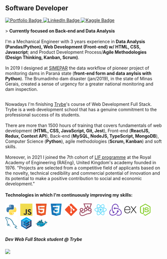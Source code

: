 ## Software Developer

<div id="badges">
  <a href="https://arturovaine.github.io/portfolio/" target="_blank">
    <img src="https://img.shields.io/badge/Portfolio-navy?style=for-the-badge&logo=Github&logoColor=white" alt="Portfolio Badge"/>
  </a>
   <a href="https://www.linkedin.com/in/arturovaine/" target="_blank">
    <img src="https://img.shields.io/badge/LinkedIn-blue?style=for-the-badge&logo=linkedin&logoColor=white" alt="LinkedIn Badge"/>
  </a>
  <a href="https://www.kaggle.com/arturovainecwb" target="_blank">
    <img src="https://img.shields.io/badge/Kaggle-blue?style=for-the-badge&logo=kaggle&logoColor=white" alt="Kaggle Badge"/>
  </a>
</div>

<!--
[![GitHub Streak](http://github-readme-streak-stats.herokuapp.com?user=samuelfuchs&theme=dark&background=000000)](https://git.io/streak-stats)
[![Top Langs](https://github-readme-stats.vercel.app/api/top-langs/?username=samuelfuchs&layout=compact&theme=vision-friendly-dark)](https://github.com/anuraghazra/github-readme-stats)
-->
<br />
> <b>Currently focused on Back-end and Data Analysis</b>
<br /><br />
I'm a Mechanical Engineer with 3 years experience in <b>Data Analysis (Pandas/Python), Web Development (Front-end) w/ HTML, CSS, Javascript</b>; and Product Development Process/<b>Agile Methodologies (Design Thinking, Kanban, Scrum)</b>.
<br /><br />
In 2019 I designed at <a href="http://www.simepar.br/" target="_blank">SIMEPAR</a> the data workflow of pioneer project of monitoring dams in Paraná state (<b>front-end form and data anylsis with Python</b>). The Brumadinho dam disaster (jan/2019), in the state of Minas Gerais, created a sense of urgency for a greater national monitoring and dam inspection.
<br /><br />

Nowadays I'm finishing <a href="https://www.betrybe.com/" target="_blank">Trybe</a>'s course of Web Development Full Stack. Trybe is a web development school that has a genuine commitment to the professional success of its students.
<br /><br />
There are more than 1500 hours of training that covers fundamentals of web development (<b>HTML, CSS, JavaScript, Git, Jest</b>), Front-end (<b>ReactJS, Redux, Context API</b>), Back-end (<b>MySQL, NodeJS, TypeScript, MongoDB</b>), Computer Science (<b>Python</b>), agile methodologies (<b>Scrum, Kanban</b>) and soft skills.
<br /><br />
Moreover, in 2021 I joined the 7th cohort of <a href="https://innovators.raeng.org.uk" target="_blank">LIF programme</a> at the Royal Academy of Engineering (RAEng), United Kingdom's academy founded in 1976. "Projects are selected from a competitive field of applicants based on the novelty, technical credibility and commercial potential of innovation and its potential to make a positive contribution to social and economic development."



#### Technologies in which I'm continuously improving my skills:

<div>
<img src="https://github.com/devicons/devicon/blob/master/icons/python/python-original.svg" title="python" alt="python" width="40" height="40"/>&nbsp;
  <img src="https://github.com/devicons/devicon/blob/master/icons/javascript/javascript-original.svg" title="JavaScript" alt="JavaScript" width="40" height="40"/>&nbsp;
  <img src="https://github.com/devicons/devicon/blob/master/icons/html5/html5-original.svg" title="HTML5" alt="HTML" width="40" height="40"/>&nbsp;
  <img src="https://github.com/devicons/devicon/blob/master/icons/css3/css3-original.svg"  title="CSS3" alt="CSS" width="40" height="40"/>&nbsp;
  <img src="https://github.com/devicons/devicon/blob/master/icons/git/git-original.svg" title="Git" alt="Git" width="40" height="40"/>&nbsp;
  <img src="https://github.com/devicons/devicon/blob/master/icons/jest/jest-plain.svg" title="Jest" alt="Jest" width="40" height="40"/>&nbsp;
   <img src="https://github.com/devicons/devicon/blob/master/icons/react/react-original.svg" title="React" alt="React" width="40" height="40"/>&nbsp;
  <img src="https://github.com/devicons/devicon/blob/master/icons/redux/redux-original.svg" title="Redux" alt="Redux " width="40" height="40"/>&nbsp;
  <img src="https://github.com/devicons/devicon/blob/master/icons/express/express-original.svg" title="Express" alt="Express" width="40" height="40"/>&nbsp;
  <img src="https://github.com/devicons/devicon/blob/master/icons/nodejs/nodejs-original.svg" title="NodeJS" alt="NodeJS" width="40" height="40"/>&nbsp;
  <img src="https://github.com/devicons/devicon/blob/master/icons/mysql/mysql-plain.svg" title="MySQL" alt="MySQL" width="40" height="40"/>&nbsp;
  <img src="https://github.com/devicons/devicon/blob/master/icons/sequelize/sequelize-original.svg" title="Sequelize" alt="Sequelize" width="40" height="40"/>&nbsp;
  <img src="https://github.com/devicons/devicon/blob/master/icons/docker/docker-original.svg" title="Docker" alt="Docker" width="40" height="40"/>&nbsp;
<br/>

</div>


##### Dev Web Full Stack student @ Trybe
<a href="https://www.betrybe.com/" alt="Trybe" rel="nofollow"><img align="left" src="https://theme.zdassets.com/theme_assets/9633455/9814df697eaf49815d7df109110815ff887b3457.png" style="width:80px;"></a><br><br>
<br>
<!--
![codewars](https://www.codewars.com/users/arturovaine/badges/small)
“The most advanced application of technology is not necessarily the same as the application of the most advanced technology.” Fred Forchheimer 
In 2021 I joined the 7th cohort of LIF programme at the Royal Academy of Engineering (RAEng), United Kingdom's academy founded in 1976. "LIF is a training and mentoring course for leading technology entrepreneurs from Newton Fund partner countries. It is run by the RAEng in partnership with local organisations." I have been selected from a competitive field of applicants based on the novelty, technical credibility and commercial potential of the submited innovation and its potential to make a positive contribution to social and economic development.
-->
